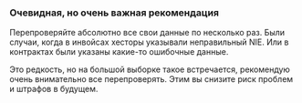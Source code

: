 ### Очевидная, но очень важная рекомендация

Перепроверяйте абсолютно все свои данные по несколько раз. Были случаи, когда
в инвойсах хесторы указывали неправильный NIE. Или в
контрактах были указаны какие-то ошибочные данные.

Это редкость, но на большой выборке такое встречается, рекомендую очень
внимательно все перепроверять. Этим вы снизите риск проблем и
штрафов в будущем.
